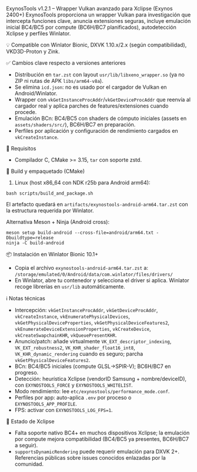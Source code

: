 ExynosTools v1.2.1 – Wrapper Vulkan avanzado para Xclipse (Exynos 2400+)
ExynosTools proporciona un wrapper Vulkan para investigación que intercepta funciones clave, anuncia extensiones seguras, incluye emulación inicial BC4/BC5 por compute (BC6H/BC7 planificados), autodetección Xclipse y perfiles Winlator.

💡 Compatible con Winlator Bionic, DXVK 1.10.x/2.x (según compatibilidad), VKD3D-Proton y Zink.

✅ Cambios clave respecto a versiones anteriores
- Distribución en `tar.zst` con layout `usr/lib/libxeno_wrapper.so` (ya no ZIP ni rutas de APK `libs/arm64-v8a`).
- Se elimina `icd.json`: no es usado por el cargador de Vulkan en Android/Winlator.
- Wrapper con `vkGetInstanceProcAddr`/`vkGetDeviceProcAddr` que reenvía al cargador real y aplica parches de features/extensiones cuando procede.
- Emulación BCn: BC4/BC5 con shaders de cómputo iniciales (assets en `assets/shaders/src/`), BC6H/BC7 en preparación.
- Perfiles por aplicación y configuración de rendimiento cargados en `vkCreateInstance`.

🔧 Requisitos
- Compilador C, CMake >= 3.15, `tar` con soporte zstd.

🚀 Build y empaquetado (CMake)
1) Linux (host x86_64 con NDK r25b para Android arm64):
```
bash scripts/build_and_package.sh
```
El artefacto quedará en `artifacts/exynostools-android-arm64.tar.zst` con la estructura requerida por Winlator.

Alternativa Meson + Ninja (Android cross):
```
meson setup build-android --cross-file=android/arm64.txt -Dbuildtype=release
ninja -C build-android
```

📦 Instalación en Winlator Bionic 10.1+
- Copia el archivo `exynostools-android-arm64.tar.zst` a:
  `/storage/emulated/0/Android/data/com.winlator/files/drivers/`
- En Winlator, abre tu contenedor y selecciona el driver si aplica. Winlator recoge librerías en `usr/lib` automáticamente.

ℹ️ Notas técnicas
- Intercepción: `vkGetInstanceProcAddr`, `vkGetDeviceProcAddr`, `vkCreateInstance`, `vkEnumeratePhysicalDevices`, `vkGetPhysicalDeviceProperties`, `vkGetPhysicalDeviceFeatures2`, `vkEnumerateDeviceExtensionProperties`, `vkCreateDevice`, `vkCreateSwapchainKHR`, `vkQueuePresentKHR`.
- Anuncio/patch: añade virtualmente `VK_EXT_descriptor_indexing`, `VK_EXT_robustness2`, `VK_KHR_shader_float16_int8`, `VK_KHR_dynamic_rendering` cuando es seguro; parcha `vkGetPhysicalDeviceFeatures2`.
- BCn: BC4/BC5 iniciales (compute GLSL→SPIR-V); BC6H/BC7 en progreso.
- Detección: heurística Xclipse (vendorID Samsung + nombre/deviceID), con `EXYNOSTOOLS_FORCE` y `EXYNOSTOOLS_WHITELIST`.
- Modo rendimiento: lee `etc/exynostools/performance_mode.conf`.
- Perfiles por app: auto-aplica `.env` por proceso o `EXYNOSTOOLS_APP_PROFILE`.
- FPS: activar con `EXYNOSTOOLS_LOG_FPS=1`.

🧩 Estado de Xclipse
- Falta soporte nativo BC4+ en muchos dispositivos Xclipse; la emulación por compute mejora compatibilidad (BC4/BC5 ya presentes, BC6H/BC7 a seguir).
- `supportsDynamicRendering` puede requerir emulación para DXVK 2+. Referencias públicas sobre issues conocidos enlazadas por la comunidad.
